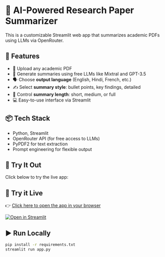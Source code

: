 # 🧠 AI-Powered Research Paper Summarizer

This is a customizable Streamlit web app that summarizes academic PDFs using LLMs via OpenRouter.

## 🚀 Features

- 📄 Upload any academic PDF
- 🧠 Generate summaries using free LLMs like Mixtral and GPT-3.5
- 🗣️ Choose **output language** (English, Hindi, French, etc.)
- ✍️ Select **summary style**: bullet points, key findings, detailed
- 📏 Control **summary length**: short, medium, or full
- 💻 Easy-to-use interface via Streamlit

## 📦 Tech Stack

- Python, Streamlit
- OpenRouter API (for free access to LLMs)
- PyPDF2 for text extraction
- Prompt engineering for flexible output

## 🧪 Try It Out

Click below to try the live app:

## 🚀 Try it Live

👉 [Click here to open the app in your browser](https://ai-pdf-summarizer-yh9iuefpvoljvc9c6pwefm.streamlit.app)

[![Open in Streamlit](https://static.streamlit.io/badges/streamlit_badge_black_white.svg)](https://ai-pdf-summarizer-yh9iuefpvoljvc9c6pwefm.streamlit.app)


## ▶️ Run Locally

```bash
pip install -r requirements.txt
streamlit run app.py

